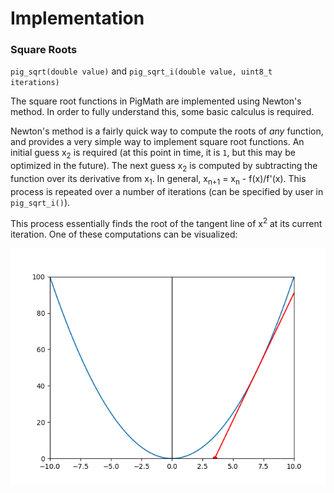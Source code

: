 # Implementation

### Square Roots

`pig_sqrt(double value)` and `pig_sqrt_i(double value, uint8_t iterations)`

The square root functions in PigMath are implemented using Newton's method. In order to fully understand this, some basic calculus is required.

Newton's method is a fairly quick way to compute the roots of *any* function, and provides a very simple way to implement square root functions. An initial guess x<sub>2</sub> is required (at this point in time, it is `1`, but this may be optimized in the future). The next guess x<sub>2</sub> is computed by subtracting the function over its derivative from x<sub>1</sub>. In general, x<sub>n+1</sub> = x<sub>n</sub> - f(x)/f'(x). This process is repeated over a number of iterations (can be specified by user in `pig_sqrt_i()`).

This process essentially finds the root of the tangent line of x<sup>2</sup> at its current iteration. One of these computations can be visualized:

![Newton's Method Visual](images/newtons_method.png)
